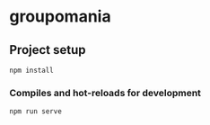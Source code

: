 # groupomania

## Project setup
```
npm install
```

### Compiles and hot-reloads for development
```
npm run serve
```

